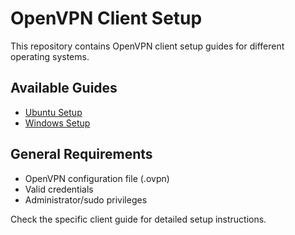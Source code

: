 # OpenVPN Client Setup

This repository contains OpenVPN client setup guides for different operating systems.

## Available Guides

- [Ubuntu Setup](ubuntu-client.md)
- [Windows Setup](windows-client.md)

## General Requirements

- OpenVPN configuration file (.ovpn)
- Valid credentials
- Administrator/sudo privileges

Check the specific client guide for detailed setup instructions.